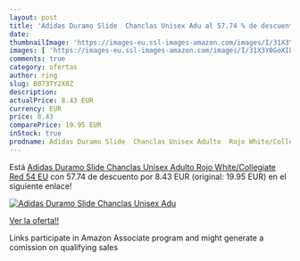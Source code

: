 ```yaml
---
layout: post
title: 'Adidas Duramo Slide  Chanclas Unisex Adu al 57.74 % de descuento'
date: 
thumbnailImage: 'https://images-eu.ssl-images-amazon.com/images/I/31X3Y0GoXIL._SL200_.jpg'
images: [ 'https://images-eu.ssl-images-amazon.com/images/I/31X3Y0GoXIL._SL200_.jpg' ]
comments: true
category: ofertas
author: ring
slug: B073TY2X8Z
description:
actualPrice: 8.43 EUR
currency: EUR
price: 8.43
comparePrice: 19.95 EUR
inStock: true
prodname: Adidas Duramo Slide  Chanclas Unisex Adulto  Rojo White/Collegiate Red  54 EU
---
```


Está [Adidas Duramo Slide  Chanclas Unisex Adulto  Rojo White/Collegiate Red  54 EU](https://www.amazon.es/dp/B073TY2X8Z/?tag=tolees-21) con 57.74 de descuento por 8.43 EUR (original: 19.95 EUR) en el siguiente enlace!

[![Adidas Duramo Slide  Chanclas Unisex Adu](https://images-eu.ssl-images-amazon.com/images/I/31X3Y0GoXIL._SL200_.jpg)](https://www.amazon.es/dp/B073TY2X8Z/?tag=tolees-21)

[Ver la oferta!!](https://www.amazon.es/dp/B073TY2X8Z/?tag=tolees-21)

Links participate in Amazon Associate program and might generate a comission on qualifying sales


